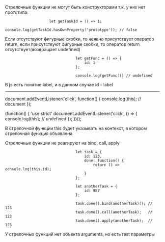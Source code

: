 Стрелочные функции не могут быть конструкторами т.к. у них нет прототипа:

                        let getTaskId = () => 1;
                        console.log(getTaskId.hasOwnProperty('prototype')); // false

Если отсутствуют фигурные скобки, то неявно присутствует оператор return, если присутствуют фигурные скобки, то оператор return отсутствует(возвращает undefined)

                                    let getFunc = () => {
                                        id: 1
                                    };

                                    console.log(getFunc()) // undefined

В js есть понятие label, и в данном случае id - label  

-------------------------
document.addEventListener('click', function() {
    console.log(this);  // document
});

(function() {
    'use strict'
    document.addEventListener('click', () => {
        console.log(this);  // undefined
    });
})();

В стрелочной функции this будет указывать на контекст, в котором стрелочная функция объявлена.

Стрелочные функции не реагируют на bind, call, apply  

                                    let task = {
                                        id: 123,
                                        done: function() {
                                            return () => console.log(this.id);
                                        }
                                    };

                                    let anotherTask = {
                                        id: 987
                                    };

                                    task.done().bind(anotherTask)(); // 123
                                    task.done().call(anotherTask);   // 123
                                    task.done().apply(anotherTask);  // 123

У стрелочных функций нет объекта arguments, но есть rest параметры
